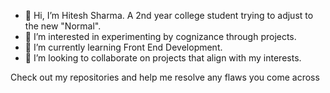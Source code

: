- 👋 Hi, I’m Hitesh Sharma. A 2nd year college student trying to adjust to the new "Normal".
- 👀 I’m interested in experimenting by cognizance through projects.
- 🌱 I’m currently learning Front End Development.
- 💞️ I’m looking to collaborate on projects that align with my interests.

Check out my repositories and help me resolve any flaws you come across


<!---
hitesh181/hitesh181 is a ✨ special ✨ repository because its `README.md` (this file) appears on your GitHub profile.
You can click the Preview link to take a look at your changes.
--->
